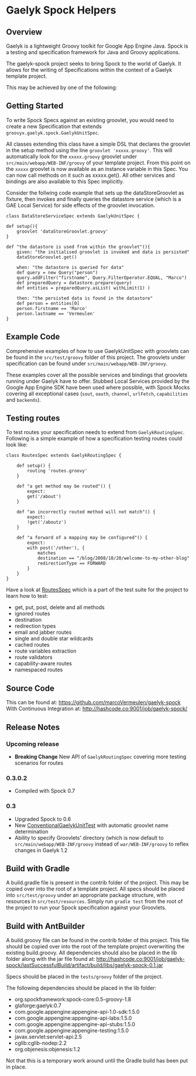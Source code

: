 # Gaelyk Spock Helpers

## Overview
Gaelyk is a lightweight Groovy toolkit for Google App Engine Java. Spock is a testing and specification framework for Java and Groovy applications.

The gaelyk-spock project seeks to bring Spock to the world of Gaelyk. It allows for the writing of Specifications within the context of a Gaelyk template project.

This may be achieved by one of the following:

## Getting Started

To write Spock Specs against an existing groovlet, you would need to create a new Specification that extends `groovyx.gaelyk.spock.GaelykUnitSpec`.

All classes extending this class have a simple DSL that declares the groovlet in the setup method using the line `groovlet 'xxxxx.groovy'`. This will automatically look for the `xxxxx.groovy` groovlet under `src/main/webapp/WEB-INF/groovy` of your template project. From this point on the `xxxxx` groovlet is now available as an instance variable in this Spec. You can now call methods on it such as xxxxx.get(). All other services and bindings are also available to this Spec implicitly.

Consider the follwing code example that sets up the dataStoreGroovlet as fixture, then invokes and finally queries the datastore service (which is a GAE Local Service) for side effects of the groovlet invocation.

    class DataStoreServiceSpec extends GaelykUnitSpec {
    
    def setup(){
        groovlet 'dataStoreGroovlet.groovy'
    }
    
    def "the datastore is used from within the groovlet"(){
        given: "the initialised groovlet is invoked and data is persisted"
        dataStoreGroovlet.get()
        
        when: "the datastore is queried for data"
        def query = new Query("person")
        query.addFilter("firstname", Query.FilterOperator.EQUAL, "Marco")
        def preparedQuery = datastore.prepare(query)
        def entities = preparedQuery.asList( withLimit(1) )
        
        then: "the persisted data is found in the datastore"
        def person = entities[0]
        person.firstname == 'Marco'
        person.lastname == 'Vermeulen'
    }
    

## Example Code

Comprehensive examples of how to use GaelykUnitSpec with groovlets can be found in the `src/test/groovy` folder of this project. The groovlets under specification can be found under `src/main/webapp/WEB-INF/groovy`.

These examples cover all the possible services and bindings that groovlets running under Gaelyk have to offer. Stubbed Local Services provided by the Google App Engine SDK have been used where possible, with Spock Mocks covering all exceptional cases (`sout`, `oauth`, `channel`, `urlFetch`, `capabilities` and `backends`).

## Testing routes

To test routes your specification needs to extend from `GaelykRoutingSpec`. Following is a simple example of how a specification testing routes could look like:

    class RoutesSpec extends GaelykRoutingSpec {

        def setup() {
            routing 'routes.groovy'
        }

        def "a get method may be routed"() {
            expect:
            get('/about')
        }

        def "an incorrectly routed method will not match"() {
            expect:
            !get('/aboutz')
        }

        def "a forward of a mapping may be configured"() {
            expect:
            with post('/other'), {
                matches
                destination == "/blog/2008/10/20/welcome-to-my-other-blog"
                redirectionType == FORWARD
            }
        }
    }

Have a look at [RoutesSpec](https://github.com/gaelyk/gaelyk-spock/blob/master/src/test/groovy/groovyx/gaelyk/spock/RoutesSpec.groovy) which is a part of the test suite for the project to learn how to test:

* get, put, post, delete and all methods
* ignored routes
* destination
* redirection types
* email and jabber routes
* single and double star wildcards
* cached routes
* route variables extraction
* route validators
* capability-aware routes
* namespaced routes

## Source Code
This can be found at:
    <https://github.com/marcoVermeulen/gaelyk-spock>
With Continuous Integration at:
	<http://hashcode.co:9001/job/gaelyk-spock/>
	
## Release Notes

### Upcoming release

  * **Breaking Change** New API of `GaelykRoutingSpec` covering more testing scenarios for routes

### 0.3.0.2
  
  * Compiled with Spock 0.7

### 0.3

  * Upgraded Spock to 0.6
  * New [ConventionalGaelykUnitTest](https://github.com/musketyr/gaelyk-spock/blob/master/src/main/groovy/groovyx/gaelyk/spock/ConventionalGaelykUnitSpec.groovy) with automatic groovlet name determination
  * Ability to specify Groovlets' directory (which is now default to `src/main/webapp/WEB-INF/groovy` instead of `war/WEB-INF/groovy` to reflex changes in Gaelyk 1.2


## Build with Gradle
A build.gradle file is present in the contrib folder of the project. This may be copied over into the root of a template project. All specs should be placed into `src/test/groovy` under an appropriate package structure, with resources in `src/test/resources`. Simply run `gradle test` from the root of the project to run your Spock specification against your Groovlets.


## Build with AntBuilder
A build.groovy file can be found in the contrib folder of this project. This file should be copied over into the root of the template project overwriting the existing build.groovy. All dependencies should also be placed in the lib folder along with the jar file found at:
<http://hashcode.co:9001/job/gaelyk-spock/lastSuccessfulBuild/artifact/build/libs/gaelyk-spock-0.1.jar>

Specs should be placed in the `tests/groovy` folder of the project.

The following dependencies should be placed in the lib folder:

* org.spockframework:spock-core:0.5-groovy-1.8
* glaforge:gaelyk:0.7
* com.google.appengine:appengine-api-1.0-sdk:1.5.0
* com.google.appengine:appengine-api-labs:1.5.0
* com.google.appengine:appengine-api-stubs:1.5.0
* com.google.appengine:appengine-testing:1.5.0
* javax.servlet:servlet-api:2.5
* cglib:cglib-nodep:2.2
* org.objenesis:objenesis:1.2


Not that this is a temporary work around until the Gradle build has been put in place.
